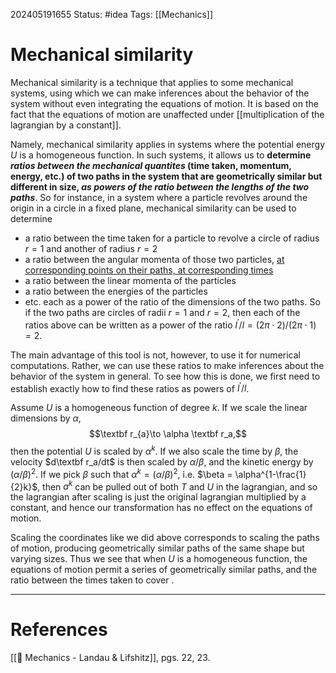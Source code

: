 202405191655
Status: #idea
Tags: [[Mechanics]]

# Mechanical similarity

Mechanical similarity is a technique that applies to some mechanical systems, using which we can make inferences about the behavior of the system without even integrating the equations of motion. It is based on the fact that the equations of motion are unaffected under [[multiplication of the lagrangian by a constant]].

Namely, mechanical similarity applies in systems where the potential energy $U$ is a homogeneous function. In such systems, it allows us to **determine *ratios between the mechanical quantites* (time taken, momentum, energy, etc.) of two paths in the system that are geometrically similar but different in size, *as powers of the ratio between the lengths* *of the two paths***. So for instance, in a system where a particle revolves around the origin in a circle in a fixed plane, mechanical similarity can be used to determine
- a ratio between the time taken for a particle to revolve a circle of radius $r=1$ and another of radius $r=2$
- a ratio between the angular momenta of those two particles, [at corresponding points on their paths, at corresponding times](obsidian://open?vault=Vaults&file=Monologue%2FZETTELKASTEN%2FConservation%20of%20proportions%20under%20scaling%20paths%20of%20homogeneous%20potentials)
- a ratio between the linear momenta of the particles
- a ratio between the energies of the particles
- etc.
each as a power of the ratio of the dimensions of the two paths. So if the two paths are circles of radii $r=1$ and $r=2$, then each of the ratios above can be written as a power of the ratio $l^\prime/l=(2\pi\cdot2)/(2\pi\cdot1)=2$. 

The main advantage of this tool is not, however, to use it for numerical computations. Rather, we can use these ratios to make inferences about the behavior of the system in general. To see how this is done, we first need to establish exactly how to find these ratios as powers of $l^\prime/l$.

Assume $U$ is a homogeneous function of degree $k$. If we scale the linear dimensions by $\alpha$,
$$\textbf r_{a}\to \alpha \textbf r_a,$$
then the potential $U$ is scaled by $\alpha^k$. If we also scale the time by $\beta$, the velocity $d\textbf r_a/dt$ is then scaled by $\alpha/\beta$, and the kinetic energy by $(\alpha/\beta)^2$. If we pick $\beta$ such that $\alpha^{k} = (\alpha/\beta)^2$, i.e. $\beta = \alpha^{1-\frac{1}{2}k}$, then $a^k$ can be pulled out of both $T$ and $U$ in the lagrangian, and so the lagrangian after scaling is just the original lagrangian multiplied by a constant, and hence our transformation has no effect on the equations of motion.

Scaling the coordinates like we did above corresponds to scaling the paths of motion, producing geometrically similar paths of the same shape but varying sizes. Thus we see that when $U$ is a homogeneous function, the equations of motion permit a series of geometrically similar paths, and the ratio between the times taken to cover .

___
# References
[[📕 Mechanics - Landau & Lifshitz]], pgs. 22, 23.